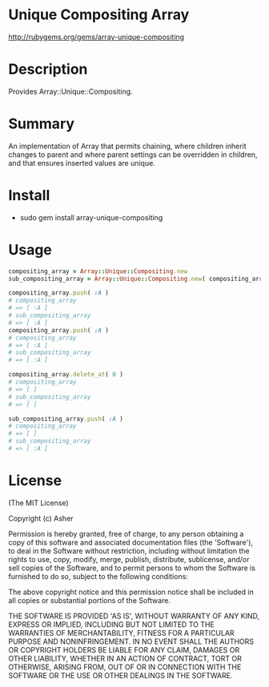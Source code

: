# Unique Compositing Array #

http://rubygems.org/gems/array-unique-compositing

# Description #

Provides Array::Unique::Compositing.

# Summary #

An implementation of Array that permits chaining, where children inherit changes to parent and where parent settings can be overridden in children, and that ensures inserted values are unique.

# Install #

* sudo gem install array-unique-compositing

# Usage #

```ruby
compositing_array = Array::Unique::Compositing.new
sub_compositing_array = Array::Unique::Compositing.new( compositing_array )

compositing_array.push( :A )
# compositing_array
# => [ :A ]
# sub_compositing_array
# => [ :A ]
compositing_array.push( :A )
# compositing_array
# => [ :A ]
# sub_compositing_array
# => [ :A ]

compositing_array.delete_at( 0 )
# compositing_array
# => [ ]
# sub_compositing_array
# => [ ]

sub_compositing_array.push( :A )
# compositing_array
# => [ ]
# sub_compositing_array
# => [ :A ]
```

# License #

  (The MIT License)

  Copyright (c) Asher

  Permission is hereby granted, free of charge, to any person obtaining
  a copy of this software and associated documentation files (the
  'Software'), to deal in the Software without restriction, including
  without limitation the rights to use, copy, modify, merge, publish,
  distribute, sublicense, and/or sell copies of the Software, and to
  permit persons to whom the Software is furnished to do so, subject to
  the following conditions:

  The above copyright notice and this permission notice shall be
  included in all copies or substantial portions of the Software.

  THE SOFTWARE IS PROVIDED 'AS IS', WITHOUT WARRANTY OF ANY KIND,
  EXPRESS OR IMPLIED, INCLUDING BUT NOT LIMITED TO THE WARRANTIES OF
  MERCHANTABILITY, FITNESS FOR A PARTICULAR PURPOSE AND NONINFRINGEMENT.
  IN NO EVENT SHALL THE AUTHORS OR COPYRIGHT HOLDERS BE LIABLE FOR ANY
  CLAIM, DAMAGES OR OTHER LIABILITY, WHETHER IN AN ACTION OF CONTRACT,
  TORT OR OTHERWISE, ARISING FROM, OUT OF OR IN CONNECTION WITH THE
  SOFTWARE OR THE USE OR OTHER DEALINGS IN THE SOFTWARE.